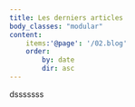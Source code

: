 ```yaml
---
title: Les derniers articles
body_classes: "modular"
content:
    items:'@page': '/02.blog'
    order:
        by: date
        dir: asc
---
```

dsssssss